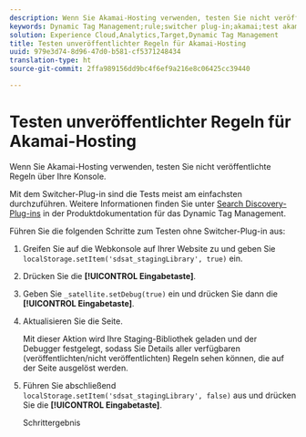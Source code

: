 ```yaml
---
description: Wenn Sie Akamai-Hosting verwenden, testen Sie nicht veröffentlichte Regeln über Ihre Konsole.
keywords: Dynamic Tag Management;rule;switcher plug-in;akamai;test akamai;unpublished rules;test unpublished rules;debug rule
solution: Experience Cloud,Analytics,Target,Dynamic Tag Management
title: Testen unveröffentlichter Regeln für Akamai-Hosting
uuid: 979e3d74-8d96-47d0-b581-cf5371248434
translation-type: ht
source-git-commit: 2ffa989156dd9bc4f6ef9a216e8c06425cc39440

---
```



# Testen unveröffentlichter Regeln für Akamai-Hosting

Wenn Sie Akamai-Hosting verwenden, testen Sie nicht veröffentlichte Regeln über Ihre Konsole.

Mit dem Switcher-Plug-in sind die Tests meist am einfachsten durchzuführen. Weitere Informationen finden Sie unter [Search Discovery-Plug-ins](https://marketing.adobe.com/resources/help/de_DE/dtm/search_discovery_plugins.html) in der Produktdokumentation für das Dynamic Tag Management.

Führen Sie die folgenden Schritte zum Testen ohne Switcher-Plug-in aus:

1. Greifen Sie auf die Webkonsole auf Ihrer Website zu und geben Sie `localStorage.setItem('sdsat_stagingLibrary', true)` ein.
1. Drücken Sie die **[!UICONTROL Eingabetaste]**.
1. Geben Sie `_satellite.setDebug(true)` ein und drücken Sie dann die **[!UICONTROL Eingabetaste]**.
1. Aktualisieren Sie die Seite.

   Mit dieser Aktion wird Ihre Staging-Bibliothek geladen und der Debugger festgelegt, sodass Sie Details aller verfügbaren (veröffentlichten/nicht veröffentlichten) Regeln sehen können, die auf der Seite ausgelöst werden.
1. Führen Sie abschließend `localStorage.setItem('sdsat_stagingLibrary', false)` aus und drücken Sie die **[!UICONTROL Eingabetaste]**.

   Schrittergebnis
